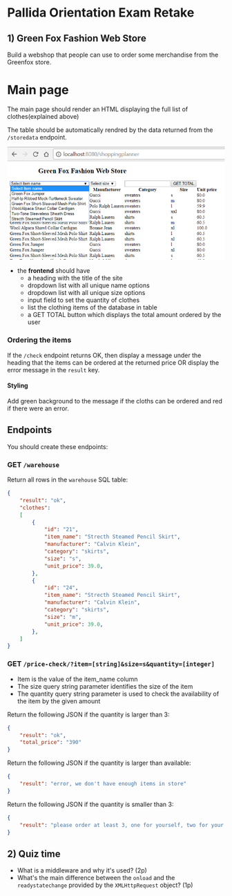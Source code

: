 # Pallida Orientation Exam Retake

## 1) Green Fox Fashion Web Store

Build a webshop that people can use to order some merchandise from the Greenfox store.

# Main page

The main page should render an HTML displaying the full list of clothes(explained above)

The table should be automatically rendred by the data returned from the `/storedata` endpoint.

![main](assets/main2.png)

- the **frontend** should have
    - a heading with the title of the site
    - dropdown list with all unique name options
    - dropdown list with all unique size options
    - input field to set the quantity of clothes
    - list the clothing items of the database in table
    - a GET TOTAL button which displays the total amount ordered by the user

### Ordering the items

If the `/check` endpoint returns OK, then display a message under the heading that the items can be ordered at the returned price OR display the error message in the `result` key. 

#### Styling

Add green background to the message if the cloths can be ordered and red if there were an error.

## Endpoints

You should create these endpoints:

### GET `/warehouse`

Return all rows in the `warehouse` SQL table:

```json
{
    "result": "ok",
    "clothes":
    [
        {
            "id": "21",
            "item_name": "Strecth Steamed Pencil Skirt",
            "manufacturer": "Calvin Klein",
            "category": "skirts",
            "size": "s",
            "unit_price": 39.0,
        },
        {
            "id": "24",
            "item_name": "Strecth Steamed Pencil Skirt",
            "manufacturer": "Calvin Klein",
            "category": "skirts",
            "size": "m",
            "unit_price": 39.0,
        },
    ]
}
```

### GET `/price-check/?item=[string]&size=s&quantity=[integer]`
 - Item is the value of the item_name column
 - The size query string parameter identifies the size of the item
 - The quantity query string parameter is used to check the availability of the item by the given amount

Return the following JSON if the quantity is larger than 3:

```json
{
    "result": "ok",
    "total_price": "390"
}
```

Return the following JSON if the quantity is larger than available:

```json
{
    "result": "error, we don't have enough items in store"
}
```

Return the following JSON if the quantity is smaller than 3:

```json
{
    "result": "please order at least 3, one for yourself, two for your friends"
}
```

## 2) Quiz time

 - What is a middleware and why it's used? (2p)
 - What's the main difference between the `onload` and the `readystatechange` provided by the `XMLHttpRequest` object? (1p)

